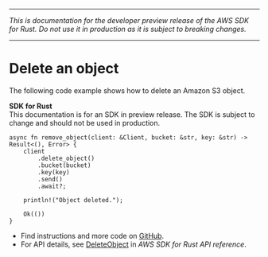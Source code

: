 --------

 *This is documentation for the developer preview release of the AWS SDK for Rust\. Do not use it in production as it is subject to breaking changes\.* 

--------

# Delete an object<a name="s3_DeleteObject_rust_topic"></a>

The following code example shows how to delete an Amazon S3 object\.

**SDK for Rust**  
This documentation is for an SDK in preview release\. The SDK is subject to change and should not be used in production\.
  

```
async fn remove_object(client: &Client, bucket: &str, key: &str) -> Result<(), Error> {
    client
        .delete_object()
        .bucket(bucket)
        .key(key)
        .send()
        .await?;

    println!("Object deleted.");

    Ok(())
}
```
+  Find instructions and more code on [GitHub](https://github.com/awsdocs/aws-doc-sdk-examples/tree/main/.rust_alpha/s3#code-examples)\. 
+  For API details, see [DeleteObject](https://awslabs.github.io/aws-sdk-rust/) in *AWS SDK for Rust API reference*\. 
